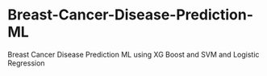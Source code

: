 # Breast-Cancer-Disease-Prediction-ML
Breast Cancer Disease Prediction ML using XG Boost and SVM and Logistic Regression
